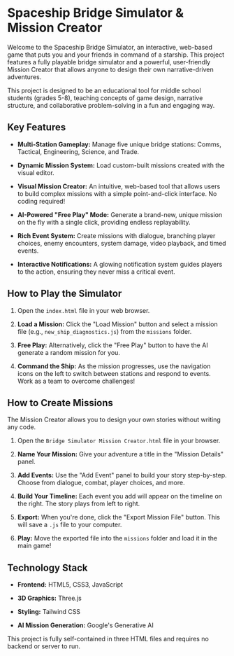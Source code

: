 
# Spaceship Bridge Simulator & Mission Creator

Welcome to the Spaceship Bridge Simulator, an interactive, web-based game that puts you and your friends in command of a starship. This project features a fully playable bridge simulator and a powerful, user-friendly Mission Creator that allows anyone to design their own narrative-driven adventures.

This project is designed to be an educational tool for middle school students (grades 5-8), teaching concepts of game design, narrative structure, and collaborative problem-solving in a fun and engaging way.

## Key Features

-   **Multi-Station Gameplay:** Manage five unique bridge stations: Comms, Tactical, Engineering, Science, and Trade.
    
-   **Dynamic Mission System:** Load custom-built missions created with the visual editor.
    
-   **Visual Mission Creator:** An intuitive, web-based tool that allows users to build complex missions with a simple point-and-click interface. No coding required!
    
-   **AI-Powered "Free Play" Mode:** Generate a brand-new, unique mission on the fly with a single click, providing endless replayability.
    
-   **Rich Event System:** Create missions with dialogue, branching player choices, enemy encounters, system damage, video playback, and timed events.
    
-   **Interactive Notifications:** A glowing notification system guides players to the action, ensuring they never miss a critical event.
    

## How to Play the Simulator

1.  Open the `index.html` file in your web browser.
    
2.  **Load a Mission:** Click the "Load Mission" button and select a mission file (e.g., `new_ship_diagnostics.js`) from the `missions` folder.
    
3.  **Free Play:** Alternatively, click the "Free Play" button to have the AI generate a random mission for you.
    
4.  **Command the Ship:** As the mission progresses, use the navigation icons on the left to switch between stations and respond to events. Work as a team to overcome challenges!
    

## How to Create Missions

The Mission Creator allows you to design your own stories without writing any code.

1.  Open the `Bridge Simulator Mission Creator.html` file in your browser.
    
2.  **Name Your Mission:** Give your adventure a title in the "Mission Details" panel.
    
3.  **Add Events:** Use the "Add Event" panel to build your story step-by-step. Choose from dialogue, combat, player choices, and more.
    
4.  **Build Your Timeline:** Each event you add will appear on the timeline on the right. The story plays from left to right.
    
5.  **Export:** When you're done, click the "Export Mission File" button. This will save a `.js` file to your computer.
    
6.  **Play:** Move the exported file into the `missions` folder and load it in the main game!
    

## Technology Stack

-   **Frontend:** HTML5, CSS3, JavaScript
    
-   **3D Graphics:** Three.js
    
-   **Styling:** Tailwind CSS
    
-   **AI Mission Generation:** Google's Generative AI
    

This project is fully self-contained in three HTML files and requires no backend or server to run.
